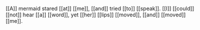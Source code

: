 [[A]] mermaid stared [[at]] [[me]], [[and]] tried [[to]] [[speak]]. [[I]] [[could]] [[not]] hear [[a]] [[word]], yet [[her]] [[lips]] [[moved]], [[and]] [[moved]] [[me]].  